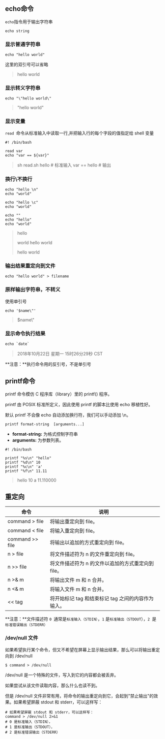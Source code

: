 ## echo命令

`echo`指令用于输出字符串

```shell
echo string
```

### 显示普通字符串

```shell
echo "hello world"
```

这里的双引号可以省略

> hello world

### 显示转义字符串

```shell
echo "\"hello world\"
```

> "hello world"

### 显示变量

`read `命令从标准输入中读取一行,并把输入行的每个字段的值指定给 shell 变量

```shell
#! /bin/bash

read var
echo "var == ${var}"
```

> sh read.sh
> hello 			# 标准输入
> var == hello	# 输出

### 换行\不换行

```shell
echo "hello \n"
echo "world"

echo "hello \c"
echo "world"

echo ""
echo "hello"
echo "world"
```

> hello
>
> world
> hello world
>
> hello
> world

### 输出结果重定向到文件

```shell
echo "hello world" > filename
```

### 原样输出字符串，不转义

使用单引号

```shell
echo '$name\"'
```

> $name\\"

### 显示命令执行结果

```shell
echo `date`
```

> 2018年10月22日 星期一 15时26分29秒 CST

**注意：**执行命令用的反引号，不是单引号

## printf命令

printf 命令模仿 C 程序库（library）里的 printf() 程序。

printf 由 POSIX 标准所定义，因此使用 printf 的脚本比使用 echo 移植性好。

默认 printf 不会像 echo 自动添加换行符，我们可以手动添加 \n。

```shell
printf format-string  [arguments...]
```

- **format-string:** 为格式控制字符串
- **arguments:** 为参数列表。

```shell
#! /bin/bash

printf "%s\n" "hello"
printf "%d\n" 10
printf "%c\n" 'a'
printf "%f\n" 11.11
```

> hello
> 10
> a
> 11.110000

## 重定向

| 命令            | 说明                                               |
| --------------- | -------------------------------------------------- |
| command > file  | 将输出重定向到 file。                              |
| command < file  | 将输入重定向到 file。                              |
| command >> file | 将输出以追加的方式重定向到 file。                  |
| n > file        | 将文件描述符为 n 的文件重定向到 file。             |
| n >> file       | 将文件描述符为 n 的文件以追加的方式重定向到 file。 |
| n >& m          | 将输出文件 m 和 n 合并。                           |
| n <& m          | 将输入文件 m 和 n 合并。                           |
| << tag          | 将开始标记 tag 和结束标记 tag 之间的内容作为输入。 |

**注意：**文件描述符 `0 `通常是`标准输入（STDIN）`，`1` 是`标准输出（STDOUT`），`2 `是`标准错误输出（STDERR）`

### /dev/null 文件

如果希望执行某个命令，但又不希望在屏幕上显示输出结果，那么可以将输出重定向到 /dev/null

```shell
$ command > /dev/null
```

/dev/null 是一个特殊的文件，写入到它的内容都会被丢弃。

如果尝试从该文件读取内容，那么什么也读不到。

但是 /dev/null 文件非常有用，将命令的输出重定向到它，会起到"禁止输出"的效果。如果希望屏蔽 stdout 和 stderr，可以这样写：

```shell
# 如果希望屏蔽 stdout 和 stderr，可以这样写：
command > /dev/null 2>&1
# 0 是标准输入（STDIN），
# 1 是标准输出（STDOUT），
# 2 是标准错误输出（STDERR）
```

